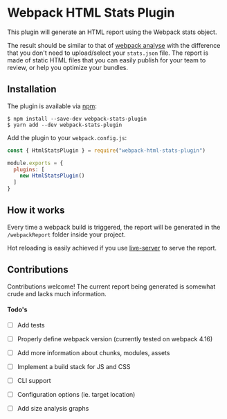Webpack HTML Stats Plugin
==========================

This plugin will generate an HTML report using the Webpack stats object.

The result should be similar to that of [webpack analyse](http://webpack.github.io/analyse/)
with the difference that you don't need to upload/select your `stats.json` 
file. The report is made of static HTML files that you can easily publish for your team
to review, or help you optimize your bundles.


## Installation

The plugin is available via [npm](https://www.npmjs.com/package/webpack-html-stats-plugin):

```
$ npm install --save-dev webpack-stats-plugin
$ yarn add --dev webpack-stats-plugin
```

Add the plugin to your `webpack.config.js`:

```js
const { HtmlStatsPlugin } = require("webpack-html-stats-plugin")

module.exports = {
  plugins: [
    new HtmlStatsPlugin()
  ]
}
```

## How it works

Every time a webpack build is triggered, the report will be generated in 
the `/webpackReport` folder inside your project.

Hot reloading is easily achieved if you use [live-server](http://tapiov.net/live-server/)
to serve the report.


## Contributions

Contributions welcome! The current report being generated is somewhat crude
and lacks much information.

#### Todo's

- [ ] Add tests
- [ ] Properly define webpack version (currently tested on webpack 4.16)
- [ ] Add more information about chunks, modules, assets
- [ ] Implement a build stack for JS and CSS
- [ ] CLI support
- [ ] Configuration options (ie. target location)
- [ ] Add size analysis graphs


